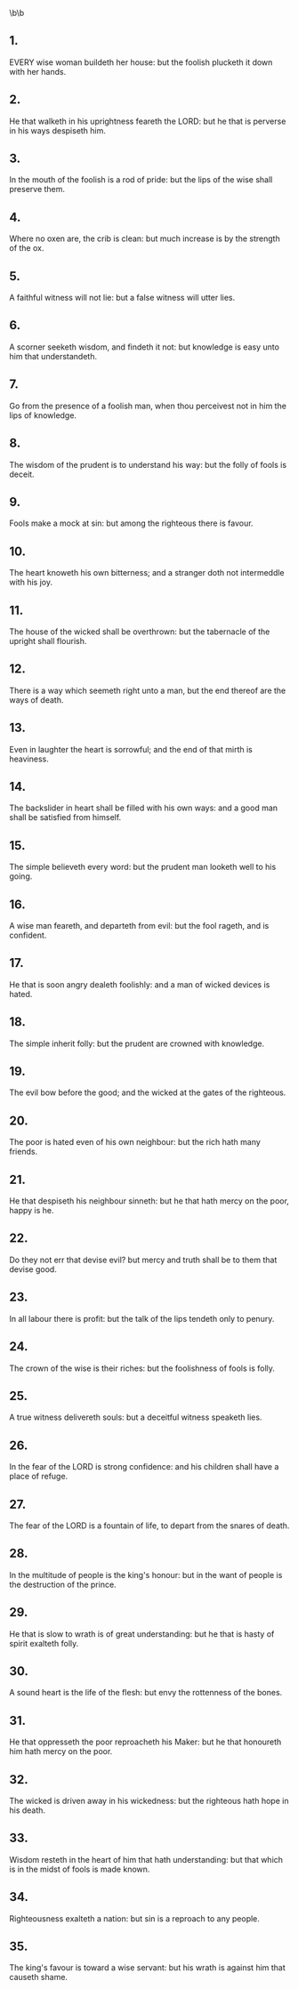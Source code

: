 \b\b
## 1.
EVERY wise woman buildeth her house: but the foolish plucketh it down with her hands.
## 2.
He that walketh in his uprightness feareth the LORD: but he that is perverse in his ways despiseth him.
## 3.
In the mouth of the foolish is a rod of pride: but the lips of the wise shall preserve them.
## 4.
Where no oxen are, the crib is clean: but much increase is by the strength of the ox.
## 5.
A faithful witness will not lie: but a false witness will utter lies.
## 6.
A scorner seeketh wisdom, and findeth it not: but knowledge is easy unto him that understandeth.
## 7.
Go from the presence of a foolish man, when thou perceivest not in him the lips of knowledge.
## 8.
The wisdom of the prudent is to understand his way: but the folly of fools is deceit.
## 9.
Fools make a mock at sin: but among the righteous there is favour.
## 10.
The heart knoweth his own bitterness; and a stranger doth not intermeddle with his joy.
## 11.
The house of the wicked shall be overthrown: but the tabernacle of the upright shall flourish.
## 12.
There is a way which seemeth right unto a man, but the end thereof are the ways of death.
## 13.
Even in laughter the heart is sorrowful; and the end of that mirth is heaviness.
## 14.
The backslider in heart shall be filled with his own ways: and a good man shall be satisfied from himself.
## 15.
The simple believeth every word: but the prudent man looketh well to his going.
## 16.
A wise man feareth, and departeth from evil: but the fool rageth, and is confident.
## 17.
He that is soon angry dealeth foolishly: and a man of wicked devices is hated.
## 18.
The simple inherit folly: but the prudent are crowned with knowledge.
## 19.
The evil bow before the good; and the wicked at the gates of the righteous.
## 20.
The poor is hated even of his own neighbour: but the rich hath many friends.
## 21.
He that despiseth his neighbour sinneth: but he that hath mercy on the poor, happy is he.
## 22.
Do they not err that devise evil?  but mercy and truth shall be to them that devise good.
## 23.
In all labour there is profit: but the talk of the lips tendeth only to penury.
## 24.
The crown of the wise is their riches: but the foolishness of fools is folly.
## 25.
A true witness delivereth souls: but a deceitful witness speaketh lies.
## 26.
In the fear of the LORD is strong confidence: and his children shall have a place of refuge.
## 27.
The fear of the LORD is a fountain of life, to depart from the snares of death.
## 28.
In the multitude of people is the king's honour: but in the want of people is the destruction of the prince.
## 29.
He that is slow to wrath is of great understanding: but he that is hasty of spirit exalteth folly.
## 30.
A sound heart is the life of the flesh: but envy the rottenness of the bones.
## 31.
He that oppresseth the poor reproacheth his Maker: but he that honoureth him hath mercy on the poor.
## 32.
The wicked is driven away in his wickedness: but the righteous hath hope in his death.
## 33.
Wisdom resteth in the heart of him that hath understanding: but that which is in the midst of fools is made known.
## 34.
Righteousness exalteth a nation: but sin is a reproach to any people.
## 35.
The king's favour is toward a wise servant: but his wrath is against him that causeth shame.
